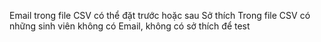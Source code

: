 Email trong file CSV có thể đặt trước hoặc sau Sở thích
Trong file CSV có những sinh viên không có Email, không có sở thích để test
